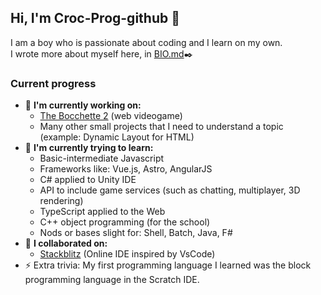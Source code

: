 ## Hi, I'm Croc-Prog-github 👋

I am a boy who is passionate about coding and I learn on my own.<br>
I wrote more about myself here, in [BIO.md](https://gist.github.com/Croc-Prog-github/13e2536644c819790dfc09bbc6270243)✒️

### Current progress
- 🔭 **I'm currently working on:**
   - [The Bocchette 2](https://github.com/Croc-Prog-github/The-Bocchette-2) (web videogame)
   - Many other small projects that I need to understand a topic (example: Dynamic Layout for HTML)
- 🌱 **I'm currently trying to learn:**
   - Basic-intermediate Javascript
   - Frameworks like: Vue.js, Astro, AngularJS
   - C# applied to Unity IDE
   - API to include game services (such as chatting, multiplayer, 3D rendering)
   - TypeScript applied to the Web
   - C++ object programming (for the school)
   - Nods or bases slight for: Shell, Batch, Java, F#
- 🤝 **I collaborated on:**
   - [Stackblitz](https://github.com/stackblitz/core) (Online IDE inspired by VsCode)
- ⚡ Extra trivia: My first programming language I learned was the block programming language in the Scratch IDE.
